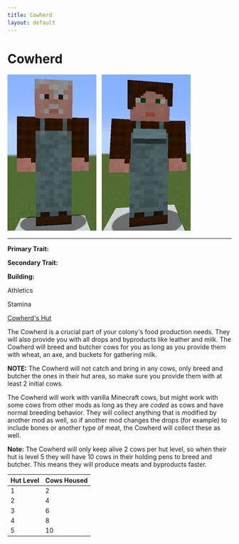 ```yaml
---
title: Cowherd
layout: default
---
```

# Cowherd

<div class="infobox box text-center">
<img src="../../assets/images/workers/cowboy_m.png" alt="Cowherd Male" />&nbsp;&nbsp;&nbsp;<img src="../../assets/images/workers/cowboy_f.png" alt="Cowherd Female" />
<hr />
  <div class="row section-text text-left">
    <div class="col">
      <p><strong>Primary Trait:</strong></p>
      <p><strong>Secondary Trait:</strong></p>
      <p><strong>Building:</strong></p>
    </div>
    <div class="col">
      <p class="traitp">Athletics</p>
      <p class="traits">Stamina</p>
      <p><a href="../buildings/cowherd">Cowherd's Hut</a></p>
    </div>
  </div>
</div>

The Cowherd is a crucial part of your colony's food production needs. They will also provide you with all drops and byproducts like leather and milk. The Cowherd will breed and butcher cows for you as long as you provide them with wheat, an axe, and buckets for gathering milk.

**NOTE:** The Cowherd will not catch and bring in any cows, only breed and butcher the ones in their hut area, so make sure you provide them with at least 2 initial cows.

The Cowherd will work with vanilla Minecraft cows, but might work with some cows from other mods as long as they are *coded* as cows and have normal breeding behavior. They will collect anything that is modified by another mod as well, so if another mod changes the drops (for example) to include bones or another type of meat, the Cowherd will collect these as well.

**Note:** The Cowherd will only keep alive 2 cows per hut level, so when their hut is level 5 they will have 10 cows in their holding pens to breed and butcher. This means they will produce meats and byproducts faster.

| Hut Level | Cows Housed |
| --------- | ----------- |
| 1         | 2           |
| 2         | 4           |
| 3         | 6           |
| 4         | 8           |
| 5         | 10          |

<br>

